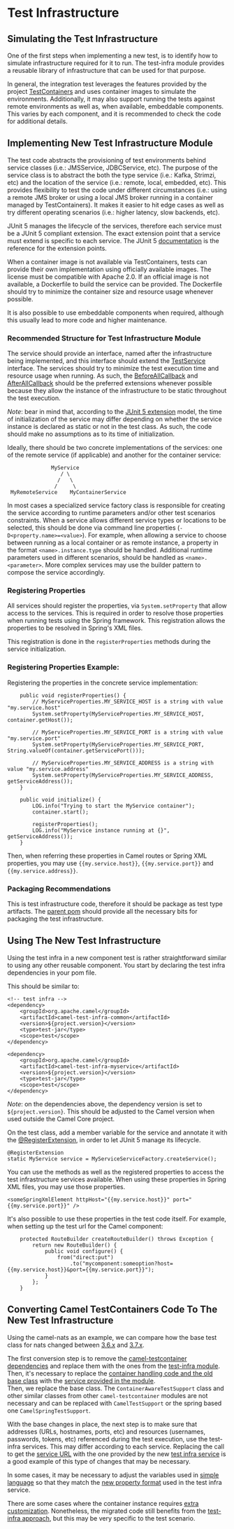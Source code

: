 # Test Infrastructure

## Simulating the Test Infrastructure

One of the first steps when implementing a new test, is to identify how to simulate infrastructure required for it to 
run. The test-infra module provides a reusable library of infrastructure that can be used for that purpose. 

In general, the integration test leverages the features provided by the project [TestContainers](https://www.testcontainers.org/)
and uses container images to simulate the environments. Additionally, it may also support running the tests against remote 
environments as well as, when available, embeddable components. This varies by each component, and it is recommended to 
check the code for additional details.

## Implementing New Test Infrastructure Module

The test code abstracts the provisioning of test environments behind service classes (i.e.: JMSService, JDBCService,
etc). The purpose of the service class is to abstract the both the type service (i.e.: Kafka, Strimzi, etc) and
the location of the service (i.e.: remote, local, embedded, etc). This provides flexibility to test the code under 
different circumstances (i.e.: using a remote JMS broker or using a local JMS broker running in a container managed by
TestContainers). It makes it easier to hit edge cases as well as try different operating scenarios (i.e.: higher
latency, slow backends, etc).

JUnit 5 manages the lifecycle of the services, therefore each service must be a JUnit 5 compliant extension. The exact
extension point that a service must extend is specific to each service. The JUnit 5
[documentation](https://junit.org/junit5/docs/current/user-guide/) is the reference for the extension points.

When a container image is not available via TestContainers, tests can provide their own implementation using officially
available images. The license must be compatible with Apache 2.0. If an official image is not available, a Dockerfile
to build the service can be provided. The Dockerfile should try to minimize the container size and resource usage
whenever possible.

It is also possible to use embeddable components when required, although this usually lead to more code and higher 
maintenance.

### Recommended Structure for Test Infrastructure Module 

The service should provide an interface, named after the infrastructure being implemented, and this interface should 
extend the [TestService](./camel-test-infra-common/src/test/java/org/apache/camel/test/infra/common/services/TestService.java) 
interface. The services should try to minimize the test execution time and resource usage when running. As such,
the [BeforeAllCallback](https://junit.org/junit5/docs/5.1.1/api/org/junit/jupiter/api/extension/BeforeAllCallback.html)
and [AfterAllCallback](https://junit.org/junit5/docs/5.1.1/api/org/junit/jupiter/api/extension/AfterAllCallback.html)
should be the preferred extensions whenever possible because they allow the instance of the infrastructure to be static
throughout the test execution.

*Note*: bear in mind that, according to the [JUnit 5 extension](https://junit.org/junit5/docs/5.1.1/api/org/junit/jupiter/api/extension/RegisterExtension.html) 
model, the time of initialization of the service may differ depending on whether the service instance is declared as 
static or not in the test class. As such, the code should make no assumptions as to its time of initialization.

Ideally, there should be two concrete implementations of the services: one of the remote service (if applicable) and 
another for the container service: 

```
              MyService
                 / \
                /   \
               /     \
 MyRemoteService    MyContainerService
```
                     

In most cases a specialized service factory class is responsible for creating the service according to runtime
parameters and/or other test scenarios constraints. When a service allows different service types or locations to be
selected, this should be done via command line properties (`-D<property.name>=<value>`). For example, when allowing a
service to choose between running as a local container or as remote instance, a property in the format
`<name>.instance.type` should be handled. Additional runtime parameters used in different scenarios, should be handled
as `<name>.<parameter>`. More complex services may use the builder pattern to compose the service accordingly.


### Registering Properties

All services should register the properties, via `System.setProperty` that allow access to the services. This is required
in order to resolve those properties when running tests using the Spring framework. This registration allows the properties
to be resolved in Spring's XML files. 

This registration is done in the `registerProperties` methods during the service initialization. 

### Registering Properties Example:

Registering the properties in the concrete service implementation: 

```
    public void registerProperties() {
        // MyServiceProperties.MY_SERVICE_HOST is a string with value "my.service.host"
        System.setProperty(MyServiceProperties.MY_SERVICE_HOST, container.getHost());
        
        // MyServiceProperties.MY_SERVICE_PORT is a string with value "my.service.port"
        System.setProperty(MyServiceProperties.MY_SERVICE_PORT, String.valueOf(container.getServicePort()));
        
        // MyServiceProperties.MY_SERVICE_ADDRESS is a string with value "my.service.address"
        System.setProperty(MyServiceProperties.MY_SERVICE_ADDRESS, getServiceAddress());
    }
    
    public void initialize() {
        LOG.info("Trying to start the MyService container");
        container.start();

        registerProperties();
        LOG.info("MyService instance running at {}", getServiceAddress());
    }
```

Then, when referring these properties in Camel routes or Spring XML properties, you may use ```{{my.service.host}}```,
```{{my.service.port}}``` and ```{{my.service.address}}```.


### Packaging Recommendations

This is test infrastructure code, therefore it should be package as test type artifacts. The 
[parent pom](./camel-test-infra-parent) should provide all the necessary bits for packaging the test infrastructure.

## Using The New Test Infrastructure

Using the test infra in a new component test is rather straightforward similar to using any other reusable component. 
You start by declaring the test infra dependencies in your pom file. 

This should be similar to:

```
<!-- test infra -->
<dependency>
    <groupId>org.apache.camel</groupId>
    <artifactId>camel-test-infra-common</artifactId>
    <version>${project.version}</version>
    <type>test-jar</type>
    <scope>test</scope>
</dependency>

<dependency>
    <groupId>org.apache.camel</groupId>
    <artifactId>camel-test-infra-myservice</artifactId>
    <version>${project.version}</version>
    <type>test-jar</type>
    <scope>test</scope>
</dependency>
```

*Note*: on the dependencies above, the dependency version is set to `${project.version}`. This should be adjusted to the
Camel version when used outside the Camel Core project.

On the test class, add a member variable for the service and annotate it with the [@RegisterExtension](https://junit.org/junit5/docs/5.1.1/api/org/junit/jupiter/api/extension/RegisterExtension.html), 
in order to let JUnit 5 manage its lifecycle. 

```
@RegisterExtension
static MyService service = MyServiceServiceFactory.createService();
```

You can use the methods as well as the registered properties to access the test infrastructure services available. 
When using these properties in Spring XML files, you may use those properties. 

```
<someSpringXmlElement httpHost="{{my.service.host}}" port="{{my.service.port}}" />
```

It's also possible to use these properties in the test code itself. For example, when setting up the test url for the
Camel component:

```
    protected RouteBuilder createRouteBuilder() throws Exception {
        return new RouteBuilder() {
            public void configure() {
                from("direct:put")
                    .to("mycomponent:someoption?host={{my.service.host}}&port={{my.service.port}}");
            }
        };
    }
```


## Converting Camel TestContainers Code To The New Test Infrastructure

Using the camel-nats as an example, we can compare how the base test class for nats changed between [3.6.x](https://github.com/apache/camel/blob/camel-3.6.0/components/camel-nats/src/test/java/org/apache/camel/component/nats/NatsTestSupport.java)
and [3.7.x](https://github.com/apache/camel/blob/camel-3.7.0/components/camel-nats/src/test/java/org/apache/camel/component/nats/NatsTestSupport.java).

The first conversion step is to remove the [camel-testcontainer dependencies](https://github.com/apache/camel/blob/camel-3.6.0/components/camel-nats/pom.xml#L59-L63)
and replace them with the ones from the [test-infra module](https://github.com/apache/camel/blob/camel-3.7.0/components/camel-nats/pom.xml#L61-L75).
Then, it's necessary to replace the [container handling code and the old base class](https://github.com/apache/camel/blob/camel-3.6.0/components/camel-nats/src/test/java/org/apache/camel/component/nats/NatsTestSupport.java#L24-L45)
with the [service provided in the module](https://github.com/apache/camel/blob/camel-3.7.0/components/camel-nats/src/test/java/org/apache/camel/component/nats/NatsTestSupport.java#L26-L27).  
Then, we replace the base class. The `ContainerAwareTestSupport` class and other similar classes from other 
`camel-testcontainer` modules are not necessary and can be replaced with `CamelTestSupport` or the spring based one 
`CamelSpringTestSupport`.

With the base changes in place, the next step is to make sure that addresses (URLs, hostnames, ports, etc) and 
resources (usernames, passwords, tokens, etc) referenced during the test execution, use the test-infra services. This
may differ according to each service. Replacing the call to get the [service URL](https://github.com/apache/camel/blob/camel-3.6.0/components/camel-nats/src/test/java/org/apache/camel/component/nats/NatsAuthConsumerLoadTest.java#L38)
with the one provided by the new [test infra service](https://github.com/apache/camel/blob/camel-3.7.0/components/camel-nats/src/test/java/org/apache/camel/component/nats/NatsAuthConsumerLoadTest.java#L38)
is a good example of this type of changes that may be necessary.

In some cases, it may be necessary to adjust the variables used in [simple language](https://github.com/apache/camel/blob/camel-3.6.0/components/camel-consul/src/test/resources/org/apache/camel/component/consul/cloud/SpringConsulRibbonServiceCallRouteTest.xml#L36)
so that they match the [new property format](https://github.com/apache/camel/blob/camel-3.7.0/components/camel-consul/src/test/resources/org/apache/camel/component/consul/cloud/SpringConsulRibbonServiceCallRouteTest.xml#L36)
used in the test infra service.


There are some cases where the container instance requires [extra customization](https://github.com/apache/camel/blob/camel-3.6.0/components/camel-pg-replication-slot/src/test/java/org/apache/camel/component/pg/replication/slot/integration/PgReplicationTestSupport.java#L31).
Nonetheless, the migrated code still benefits from the [test-infra approach](https://github.com/apache/camel/blob/camel-3.7.0/components/camel-pg-replication-slot/src/test/java/org/apache/camel/component/pg/replication/slot/integration/PgReplicationTestSupport.java#L31),
but this may be very specific to the test scenario.